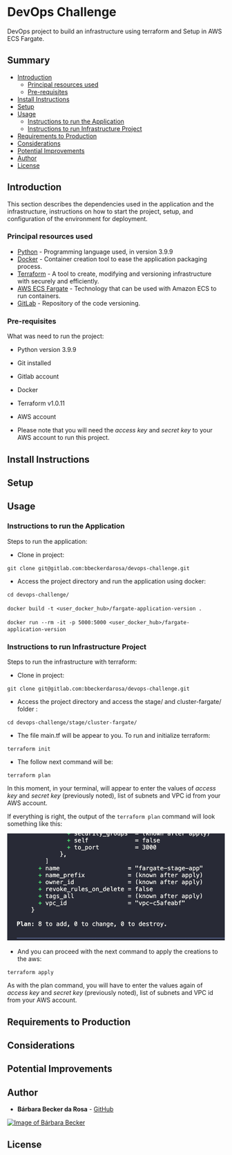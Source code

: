 # DevOps Challenge

DevOps project to build an infrastructure using terraform and Setup in AWS ECS Fargate.

## Summary

  - [Introduction](#introduction)
    - [Principal resources used](#principal-resources-used)
    - [Pre-requisites](#pre-requisites)
  - [Install Instructions](#install-instructions)
  - [Setup](#setup)
  - [Usage](#usage)
    - [Instructions to run the Application](#instructions-to-run-the-application)
    - [Instructions to run Infrastructure Project](#instructions-to-run-infrastructure-project)
  - [Requirements to Production](#requirements-to-production)
  - [Considerations](#considerations)
  - [Potential Improvements](#potential-improvements)
  - [Author](#author)
  - [License](#license)

## Introduction

This section describes the dependencies used in the application and the infrastructure, instructions on how to start the project, setup, and configuration of the environment for deployment.

### Principal resources used

* [Python](https://www.python.org/) - Programming language used, in version 3.9.9
* [Docker](https://www.docker.com) - Container creation tool to ease the application packaging process.
* [Terraform](https://www.terraform.io/) - A tool to create, modifying and versioning infrastructure with securely and efficiently.
* [AWS ECS Fargate](https://aws.amazon.com/fargate/) - Technology that can be used with Amazon ECS to run containers. 
*  [GitLab](http://gitlab.com) - Repository of the code versioning.

### Pre-requisites

What was need to run the project:

- Python version 3.9.9
- Git installed
- Gitlab account
- Docker
- Terraform v1.0.11
- AWS account

- Please note that you will need the *access key* and *secret key* to your AWS account to run this project. 

## Install Instructions

## Setup

## Usage
### Instructions to run the Application

Steps to run the application:

- Clone in project:
```
git clone git@gitlab.com:bbeckerdarosa/devops-challenge.git
```

- Access the project directory and run the application using docker:
```
cd devops-challenge/

docker build -t <user_docker_hub>/fargate-application-version .

docker run --rm -it -p 5000:5000 <user_docker_hub>/fargate-application-version
```

### Instructions to run Infrastructure Project

Steps to run the infrastructure with terraform:

- Clone in project:
```
git clone git@gitlab.com:bbeckerdarosa/devops-challenge.git
```

- Access the project directory and access the stage/ and cluster-fargate/ folder :
```
cd devops-challenge/stage/cluster-fargate/
```

- The file main.tf will be appear to you. To run and initialize terraform:

```
terraform init
```

- The follow next command will be:

```
terraform plan
```

In this moment, in your terminal, will appear to enter the values of *access key* and *secret key* (previously noted), list of subnets and VPC id from your AWS account.

If everything is right, the output of the ```terraform plan``` command will look something like this:

![output-plan](images/screenshot_output_plan.png)

- And you can proceed with the next command to apply the creations to the aws:

```
terraform apply
```

As with the plan command, you will have to enter the values again of *access key* and *secret key* (previously noted), list of subnets and VPC id from your AWS account.


## Requirements to Production

## Considerations

## Potential Improvements

## Author

* **Bárbara Becker da Rosa** -  [GitHub](https://github.com/bbeckerdarosa)

<a href="https://github.com/bbeckerdarosa">
  <img 
  alt="Image of Bárbara Becker" src="https://avatars1.githubusercontent.com/u/39573350?s=460&v=4" width="100">
</a>

## License